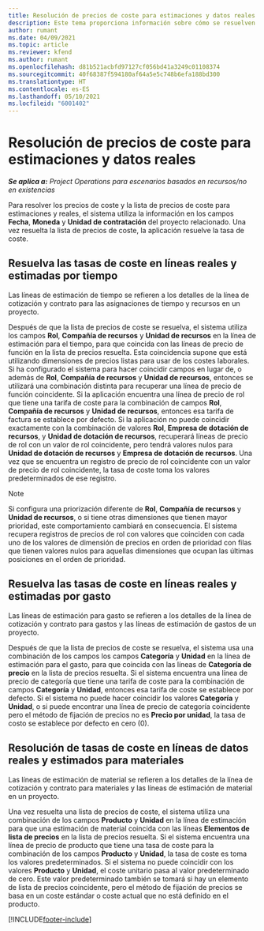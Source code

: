 ```yaml
---
title: Resolución de precios de coste para estimaciones y datos reales
description: Este tema proporciona información sobre cómo se resuelven los precios de venta en estimaciones y reales.
author: rumant
ms.date: 04/09/2021
ms.topic: article
ms.reviewer: kfend
ms.author: rumant
ms.openlocfilehash: d81b521acbfd97127cf056bd41a3249c01108374
ms.sourcegitcommit: 40f68387f594180af64a5e5c748b6efa188bd300
ms.translationtype: HT
ms.contentlocale: es-ES
ms.lasthandoff: 05/10/2021
ms.locfileid: "6001402"
---
```

# <a name="resolving-cost-prices-for-estimates-and-actuals"></a>Resolución de precios de coste para estimaciones y datos reales

_**Se aplica a:** Project Operations para escenarios basados en recursos/no en existencias_

Para resolver los precios de coste y la lista de precios de coste para estimaciones y reales, el sistema utiliza la información en los campos **Fecha**, **Moneda** y **Unidad de contratación** del proyecto relacionado. Una vez resuelta la lista de precios de coste, la aplicación resuelve la tasa de coste.

## <a name="resolving-cost-rates-on-actual-and-estimate-lines-for-time"></a>Resuelva las tasas de coste en líneas reales y estimadas por tiempo

Las líneas de estimación de tiempo se refieren a los detalles de la línea de cotización y contrato para las asignaciones de tiempo y recursos en un proyecto.

Después de que la lista de precios de coste se resuelva, el sistema utiliza los campos **Rol**, **Compañía de recursos** y **Unidad de recursos** en la línea de estimación para el tiempo, para que coincida con las líneas de precio de función en la lista de precios resuelta. Esta coincidencia supone que está utilizando dimensiones de precios listas para usar de los costes laborales. Si ha configurado el sistema para hacer coincidir campos en lugar de, o además de **Rol**, **Compañía de recursos** y **Unidad de recursos**, entonces se utilizará una combinación distinta para recuperar una línea de precio de función coincidente. Si la aplicación encuentra una línea de precio de rol que tiene una tarifa de coste para la combinación de campos **Rol**, **Compañía de recursos** y **Unidad de recursos**, entonces esa tarifa de factura se establece por defecto. Si la aplicación no puede coincidir exactamente con la combinación de valores **Rol**, **Empresa de dotación de recursos**, y **Unidad de dotación de recursos**, recuperará líneas de precio de rol con un valor de rol coincidente, pero tendrá valores nulos para **Unidad de dotación de recursos** y **Empresa de dotación de recursos**. Una vez que se encuentra un registro de precio de rol coincidente con un valor de precio de rol coincidente, la tasa de coste toma los valores predeterminados de ese registro. 

> [!NOTE]
> Si configura una priorización diferente de **Rol**, **Compañía de recursos** y **Unidad de recursos**, o si tiene otras dimensiones que tienen mayor prioridad, este comportamiento cambiará en consecuencia. El sistema recupera registros de precios de rol con valores que coinciden con cada uno de los valores de dimensión de precios en orden de prioridad con filas que tienen valores nulos para aquellas dimensiones que ocupan las últimas posiciones en el orden de prioridad.

## <a name="resolving-cost-rates-on-actual-and-estimate-lines-for-expense"></a>Resuelva las tasas de coste en líneas reales y estimadas por gasto

Las líneas de estimación para gasto se refieren a los detalles de la línea de cotización y contrato para gastos y las líneas de estimación de gastos de un proyecto.

Después de que la lista de precios de coste se resuelva, el sistema usa una combinación de los campos los campos **Categoría** y **Unidad** en la línea de estimación para el gasto, para que coincida con las líneas de **Categoría de precio** en la lista de precios resuelta. Si el sistema encuentra una línea de precio de categoría que tiene una tarifa de coste para la combinación de campos **Categoría** y **Unidad**, entonces esa tarifa de coste se establece por defecto. Si el sistema no puede hacer coincidir los valores **Categoría** y **Unidad**, o si puede encontrar una línea de precio de categoría coincidente pero el método de fijación de precios no es **Precio por unidad**, la tasa de costo se establece por defecto en cero (0).

## <a name="resolving-cost-rates-on-actual-and-estimate-lines-for-material"></a>Resolución de tasas de coste en líneas de datos reales y estimados para materiales

Las líneas de estimación de material se refieren a los detalles de la línea de cotización y contrato para materiales y las líneas de estimación de material en un proyecto.

Una vez resuelta una lista de precios de coste, el sistema utiliza una combinación de los campos **Producto** y **Unidad** en la línea de estimación para que una estimación de material coincida con las líneas **Elementos de lista de precios** en la lista de precios resuelta. Si el sistema encuentra una línea de precio de producto que tiene una tasa de coste para la combinación de los campos **Producto** y **Unidad**, la tasa de coste es toma los valores predeterminados. Si el sistema no puede coincidir con los valores **Producto** y **Unidad**, el coste unitario pasa al valor predeterminado de cero. Este valor predeterminado también se tomará si hay un elemento de lista de precios coincidente, pero el método de fijación de precios se basa en un coste estándar o coste actual que no está definido en el producto.

[!INCLUDE[footer-include](../includes/footer-banner.md)]
